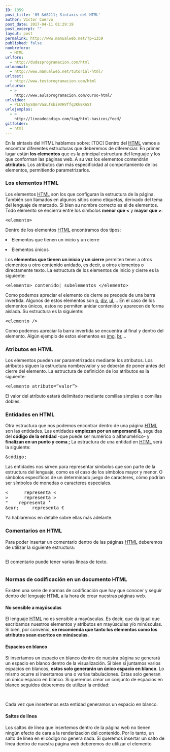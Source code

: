 ```yaml
---
ID: 1359
post_title: '05 &#8211; Sintaxis del HTML'
author: Víctor Cuervo
post_date: 2017-04-11 01:29:19
post_excerpt: ""
layout: post
permalink: http://www.manualweb.net/?p=1359
published: false
nombreforo:
  - HTML
urlforo:
  - http://dudasprogramacion.com/html
urlmanual:
  - http://www.manualweb.net/tutorial-html/
urltest:
  - http://www.testprogramacion.com/html
urlcurso:
  - >
    http://www.aulaprogramacion.com/curso-html/
urlvideo:
  - PLLVIhySQmrVaaLfsbi9VHVffq3Kk8KAST
urlejemplos:
  - >
    http://lineadecodigo.com/tag/html-basicos/feed/
gitfolder:
  - html
---
```

En la sintaxis del HTML hablamos sobre: [TOC] <span style="font-weight: 400">Dentro del </span>[<span style="font-weight: 400">HTML</span>][1]<span style="font-weight: 400"> vamos a encontrar diferentes estructuras que deberemos de diferenciar. En primer lugar están </span>**los elementos**<span style="font-weight: 400"> que es la principal estructura del lenguaje y los que conforman las páginas web.</span> <span style="font-weight: 400">A su vez los elementos contendrán </span>**atributos**<span style="font-weight: 400">. Los atributos dan más especificidad al comportamiento de los elementos, permitiendo parametrizarlos.</span>

### **Los elementos HTML**

<span style="font-weight: 400">Los elementos </span>[<span style="font-weight: 400">HTML</span>][1]<span style="font-weight: 400"> son los que configuran la estructura de la página. También son llamados en algunos sitios como etiquetas, derivado del tema del lenguaje de marcado. Si bien su nombre correcto es el de elementos.</span> <span style="font-weight: 400">Todo elemento se encierra entre los símbolos <strong>menor que <</strong> y <strong>mayor que ></strong>:</span>

<pre><span style="font-weight: 400">&lt;elemento&gt;</span></pre>

<span style="font-weight: 400">Dentro de los elementos </span>[<span style="font-weight: 400">HTML</span>][1]<span style="font-weight: 400"> encontramos dos tipos:</span> <li style="font-weight: 400">
  <span style="font-weight: 400">Elementos que tienen un inicio y un cierre</span>
</li>
<li style="font-weight: 400">
  <span style="font-weight: 400">Elementos únicos</span>
</li>

<span style="font-weight: 400">Los </span>**elementos que tienen un inicio y un cierre**<span style="font-weight: 400"> permiten tener a otros elementos u otro contenido anidado, es decir, a otros elementos o directamente texto. La estructura de los elementos de inicio y cierre es la siguiente:</span>

<pre><span style="font-weight: 400">&lt;elemento&gt; contenido| subelementos &lt;/elemento&gt;</span></pre>

<span style="font-weight: 400">Como podemos apreciar el elemento de cierre se precede de una barra invertida.</span> <span style="font-weight: 400">Algunos de estos elementos son </span>[<span style="font-weight: 400">p</span>][2]<span style="font-weight: 400">, </span>[<span style="font-weight: 400">div</span>][3]<span style="font-weight: 400">, </span>[<span style="font-weight: 400">ul</span>][4]<span style="font-weight: 400">,...</span> <span style="font-weight: 400">En el caso de los elementos únicos, estos no permiten anidar contenido y aparecen de forma aislada. Su estructura es la siguiente:</span>

<pre><span style="font-weight: 400">&lt;elemento /&gt;</span></pre>

<span style="font-weight: 400">Como podemos apreciar la barra invertida se encuentra al final y dentro del elemento. Algún ejemplo de estos elementos es </span>[<span style="font-weight: 400">img</span>][5]<span style="font-weight: 400">, </span>[<span style="font-weight: 400">br</span>][6]<span style="font-weight: 400">,...</span>

### **Atributos en HTML**

<span style="font-weight: 400">Los elementos pueden ser parametrizados mediante los atributos. Los atributos siguen la estructura nombre/valor y se deberán de poner antes del cierre del elemento.</span> <span style="font-weight: 400">La estructura de definición de los atributos es la siguiente:</span>

<pre><span style="font-weight: 400">&lt;elemento atributo=”valor”&gt;</span></pre>

<span style="font-weight: 400">El valor del atributo estará delimitado mediante comillas simples o comillas dobles.</span>

### **Entidades en HTML**

<span style="font-weight: 400">Otra estructura que nos podemos encontrar dentro de una página </span>[<span style="font-weight: 400">HTML</span>][1]<span style="font-weight: 400"> son las entidades. Las entidades <strong>empiezan por un ampersand &</strong>, seguidas del <strong>código de la entidad</strong> -que puede ser numérico o alfanumérico- y <strong>finalizan en un punto y coma ;</strong></span> <span style="font-weight: 400">La estructura de una entidad en </span>[<span style="font-weight: 400">HTML</span>][1]<span style="font-weight: 400"> será la siguiente:</span>

<pre><span style="font-weight: 400">&código;</span></pre>

<span style="font-weight: 400">Las entidades nos sirven para representar símbolos que son parte de la estructura del lenguaje, como es el caso de los símbolos mayor y menor. O símbolos específicos de un determinado juego de caracteres, cómo podrían ser símbolos de monedas o caracteres especiales.</span>

<pre>&lt;      representa &lt;
&gt;      representa &gt;
"    representa ‘
&eur;     representa €</pre>

<span style="font-weight: 400">Ya hablaremos en detalle sobre ellas más adelante.</span>

### **Comentarios en HTML**

<span style="font-weight: 400">Para poder insertar un comentario dentro de las páginas </span>[<span style="font-weight: 400">HTML</span>][1]<span style="font-weight: 400"> deberemos de utilizar la siguiente estructura:</span>

<pre><!-- comentario --></pre>

El comentario puede tener varias líneas de texto.

<pre><!-- esto es
         un comentario --></pre>

### **Normas de codificación en un documento HTML**

<span style="font-weight: 400">Existen una serie de normas de codificación que hay que conocer y seguir dentro del lenguaje </span>[<span style="font-weight: 400">HTML</span>][1]<span style="font-weight: 400"> a la hora de crear nuestras páginas web.</span>

#### **No sensible a mayúsculas**

<span style="font-weight: 400">El lenguaje </span>[<span style="font-weight: 400">HTML</span>][1]<span style="font-weight: 400"> no es sensible a mayúsculas. Es decir, que da igual que escribamos nuestros elementos y atributos en mayúsculas y/o minúsculas.</span> <span style="font-weight: 400">Si bien, por convenio, </span>**se recomienda que tanto los elementos como los atributos sean escritos en minúsculas**<span style="font-weight: 400">.</span>

#### **Espacios en blanco**

<span style="font-weight: 400">Si insertamos un espacio en blanco dentro de nuestra página se generará un espacio en blanco dentro de la visualización. Si bien si juntamos varios espacios en blancos, </span>**estos solo generarán un único espacio en blanco**<span style="font-weight: 400">.</span> <span style="font-weight: 400">Lo mismo ocurre si insertamos una o varias tabulaciones. Estas solo generan un único espacio en blanco. Si queremos crear un conjunto de espacios en blanco seguidos deberemos de utilizar la entidad: </span>

<pre>&nbsp;</pre>

<span style="font-weight: 400">Cada vez que insertemos esta entidad generamos un espacio en blanco.</span>

#### **Saltos de línea**

<span style="font-weight: 400">Los saltos de línea que insertemos dentro de la página web no tienen ningún efecto de cara a la renderización del contenido. Por lo tanto, un salto de línea en el código no genera nada.</span> Si queremos insertar un salto de línea dentro de nuestra página web deberemos de utilizar el elemento

<pre><br /></pre>

 [1]: http://www.manualweb.net/tutorial-html/
 [2]: http://www.w3api.com/wiki/HTML:P
 [3]: http://www.w3api.com/wiki/HTML:DIV
 [4]: http://www.w3api.com/wiki/HTML:UL
 [5]: http://www.w3api.com/wiki/HTML:IMG
 [6]: http://www.w3api.com/wiki/HTML:BR